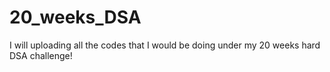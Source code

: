 # 20_weeks_DSA
I will uploading all the codes that I would be doing under my 20 weeks hard DSA challenge! 
